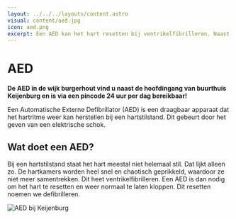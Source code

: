 ```yaml
---
layout: ../../../layouts/content.astro
visual: content/aed.jpg
icon: aed.png
excerpt: Een AED kan het hart resetten bij ventrikelfibrilleren. Naast de hoofdingang van buurthuis Keijenburg vind u onze AED!
---
```


# AED

**De AED in de wijk burgerhout vind u naast de hoofdingang van buurthuis Keijenburg en is via een pincode 24 uur per dag bereikbaar!**

Een Automatische Externe Defibrillator (AED) is een draagbaar apparaat dat het hartritme weer kan herstellen bij een hartstilstand. Dit gebeurt door het geven van een elektrische schok. 

## Wat doet een AED?  
Bij een hartstilstand staat het hart meestal niet helemaal stil. Dat lijkt alleen zo. De hartkamers worden heel snel en chaotisch geprikkeld, waardoor ze niet meer samentrekken. Dit heet ventrikelfibrilleren. Een AED is dan nodig om het hart te resetten en weer normaal te laten kloppen. Dit resetten noemen we defibrilleren.

![AED bij Keijenburg](/images/content/aed-keijenburg.jpg)
